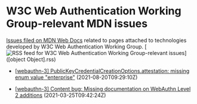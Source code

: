 # W3C Web Authentication Working Group-relevant MDN issues

[Issues filed on MDN Web Docs](https://github.com/mdn/content/issues) related to pages attached to technologies developed by W3C Web Authentication Working Group. [![RSS feed for W3C Web Authentication Working Group-relevant issues](https://www.w3.org/QA/2007/04/feed_icon)]([object Object].rss)

* [[webauthn-3] PublicKeyCredentialCreationOptions.attestation: missing enum value "enterprise"](https://github.com/mdn/content/issues/8126) (2021-08-20T09:29:10Z)
  
* [[webauthn-3] Content bug: Missing documentation on WebAuthn Level 2 additions](https://github.com/mdn/content/issues/3488) (2021-03-25T09:42:24Z)
  
